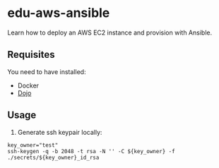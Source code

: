 # edu-aws-ansible

Learn how to deploy an AWS EC2 instance and provision with Ansible.

## Requisites
You need to have installed:
   * Docker
   * [Dojo](https://github.com/kudulab/dojo)

## Usage
1. Generate ssh keypair locally:
```
key_owner="test"
ssh-keygen -q -b 2048 -t rsa -N '' -C ${key_owner} -f ./secrets/${key_owner}_id_rsa
```
